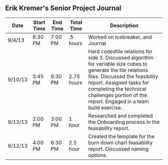 <h2>Erik Kremer's Senior Project Journal</h2>
<table>
	<thead>
		<tr>
			<th>Date</th>
			<th>Start Time</th>
			<th>End Time</th>
			<th>Total Time</th>
			<th>Description</th>
		</tr>
	</thead>
	<tbody>
		<tr>
			<td>9/4/13</td>
			<td>6:30 PM</td>
			<td>7:00 PM</td>
			<td>.5 hours</td>
			<td>Worked on Icebreaker, and Journal</td>
		</tr>
		<tr>
			<td>9/10/13</td>
			<td>3:45 PM</td>
			<td>6:30 PM</td>
			<td>2.75 hours</td>
			<td>Hard codedtile relations for side 3. Discussed algorithm for variable size cubes to generate the tile relations files.  Discussed the feasibility report.  Assigned tasks for completing the technical challenges portion of the report. Engaged in a team build exercise.  </td>
		</tr>
		<tr>
			<td>9/12/13</td>
			<td>2:00 PM</td>
			<td>3:00 PM</td>
			<td>1 hour</td>
			<td>Researched and completed the Onboarding process in the feasability report.</td>
		</tr>
		<tr>
			<td>9/12/13</td>
			<td>4:00 PM</td>
			<td>6:30 PM</td>
			<td>2.5 hour</td>
			<td>Created the template for the burn down chart feasability report. Discussed naming options. </td>
		</tr>
	</tbody>
</table>
